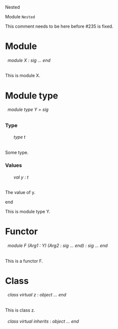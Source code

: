 Nested

 Module `Nested`


This comment needs to be here before #235 is fixed.


# Module


<a id="module-X"></a>
###### &nbsp; module X : sig ... end

This is module X.





# Module type


<a id="module-type-Y"></a>
###### &nbsp; module type Y = sig


### Type


<a id="type-t"></a>
###### &nbsp; &nbsp; &nbsp; &nbsp;type t

Some type.





### Values


<a id="val-y"></a>
###### &nbsp; &nbsp; &nbsp; &nbsp;val y : t

The value of y.



end

This is module type Y.





# Functor


<a id="module-F"></a>
###### &nbsp; module F (Arg1 : Y) (Arg2 : sig ... end) : sig ... end

This is a functor F.





# Class


<a id="class-z"></a>
###### &nbsp; class virtual  z : object ... end

This is class z.




<a id="class-inherits"></a>
###### &nbsp; class virtual  inherits : object ... end

